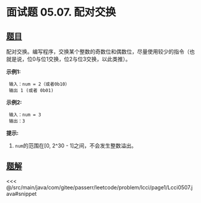 # 面试题 05.07. 配对交换

## [题目](https://leetcode.cn/problems/exchange-lcci/)
配对交换。编写程序，交换某个整数的奇数位和偶数位，尽量使用较少的指令（也就是说，位0与位1交换，位2与位3交换，以此类推）。

**示例1:**

```
 输入：num = 2（或者0b10）
 输出 1 (或者 0b01)
```

**示例2:**

```
 输入：num = 3
 输出：3
```

**提示:**

1. `num`的范围在\[0, 2\^30 - 1\]之间，不会发生整数溢出。


## [题解](https://github.com/PasseRR/JavaLeetCode/blob/master/src/main/java/com/gitee/passerr/leetcode/problem/lcci/page1/Lcci0507.java)

<<< @/src/main/java/com/gitee/passerr/leetcode/problem/lcci/page1/Lcci0507.java#snippet
